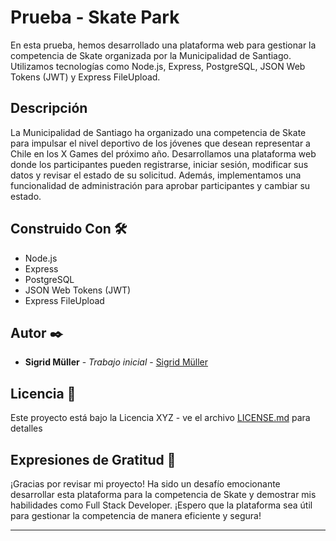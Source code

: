 # Prueba - Skate Park

En esta prueba, hemos desarrollado una plataforma web para gestionar la competencia de Skate organizada por la Municipalidad de Santiago. Utilizamos tecnologías como Node.js, Express, PostgreSQL, JSON Web Tokens (JWT) y Express FileUpload.

## Descripción

La Municipalidad de Santiago ha organizado una competencia de Skate para impulsar el nivel deportivo de los jóvenes que desean representar a Chile en los X Games del próximo año. Desarrollamos una plataforma web donde los participantes pueden registrarse, iniciar sesión, modificar sus datos y revisar el estado de su solicitud. Además, implementamos una funcionalidad de administración para aprobar participantes y cambiar su estado.

## Construido Con 🛠️

- Node.js
- Express
- PostgreSQL
- JSON Web Tokens (JWT)
- Express FileUpload

## Autor ✒️

- **Sigrid Müller** - _Trabajo inicial_ - [Sigrid Müller](https://github.com/SigridMV)

## Licencia 📄

Este proyecto está bajo la Licencia XYZ - ve el archivo [LICENSE.md](LICENSE.md) para detalles

## Expresiones de Gratitud 🎁

¡Gracias por revisar mi proyecto! Ha sido un desafío emocionante desarrollar esta plataforma para la competencia de Skate y demostrar mis habilidades como Full Stack Developer. ¡Espero que la plataforma sea útil para gestionar la competencia de manera eficiente y segura!

---


